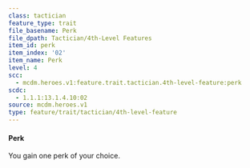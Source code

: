 ```yaml
---
class: tactician
feature_type: trait
file_basename: Perk
file_dpath: Tactician/4th-Level Features
item_id: perk
item_index: '02'
item_name: Perk
level: 4
scc:
  - mcdm.heroes.v1:feature.trait.tactician.4th-level-feature:perk
scdc:
  - 1.1.1:13.1.4.10:02
source: mcdm.heroes.v1
type: feature/trait/tactician/4th-level-feature
---
```


#### Perk

You gain one perk of your choice.
